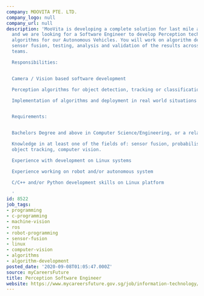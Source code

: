 ```yaml
---
company: MOOVITA PTE. LTD.
company_logo: null
company_url: null
description: 'MooVita is developing a complete solution for last mile autonomous mobility
  and we are looking for a Software Engineer to develop Perception technologies and
  algorithms for our Autonomous Vehicles. You will work on algorithm development,
  sensor fusion, testing, analysis and validation of the results across our Engineering
  teams.

  Responsibilities:


  Camera / Vision based software development

  Perception algorithms for object detection, tracking or classification

  Implementation of algorithms and deployment in real world situations


  Requirements:


  Bachelors Degree and above in Computer Science/Engineering, or a related field

  Knowledge in at least one of the fields of: sensor fusion, probabilistic perception,
  object tracking, computer vision.

  Experience with development on Linux systems

  Experience working on robot and/or autonomous system

  C/C++ and/or Python development skills on Linux platform

  '
id: 8522
job_tags:
- programming
- c-programming
- machine-vision
- ros
- robot-programming
- sensor-fusion
- linux
- computer-vision
- algorithms
- algorithm-development
posted_date: '2020-09-08T01:05:47.000Z'
source: myCareersFuture
title: Perception Software Engineer
website: https://www.mycareersfuture.gov.sg/job/information-technology/perception-software-engineer-moovita-a55bacb120953d2178ad40f153905054
---
```

